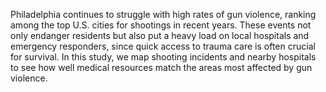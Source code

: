 Philadelphia continues to struggle with high rates of gun violence, ranking among the top U.S. cities for shootings in recent years. These events not only endanger residents but also put a heavy load on local hospitals and emergency responders, since quick access to trauma care is often crucial for survival.
In this study, we map shooting incidents and nearby hospitals to see how well medical resources match the areas most affected by gun violence.
